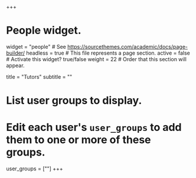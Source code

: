 +++
# People widget.
widget = "people"  # See https://sourcethemes.com/academic/docs/page-builder/
headless = true  # This file represents a page section.
active = false  # Activate this widget? true/false
weight = 22  # Order that this section will appear.

title = "Tutors"
subtitle = ""

# List user groups to display.
#   Edit each user's `user_groups` to add them to one or more of these groups.
user_groups = [""]
+++
